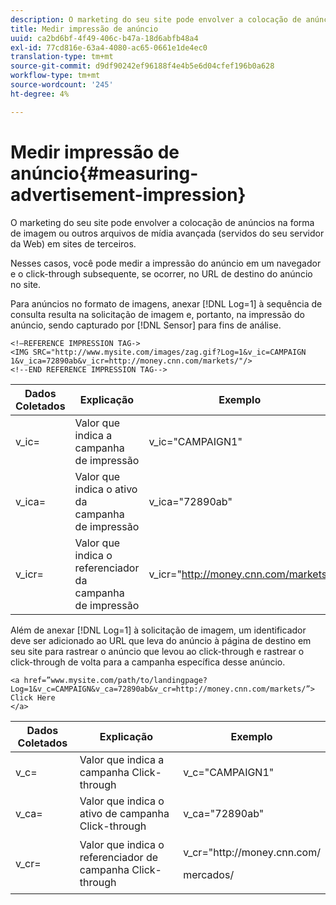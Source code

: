 ```yaml
---
description: O marketing do seu site pode envolver a colocação de anúncios na forma de imagem ou outros arquivos de mídia avançada (servidos do seu servidor da Web) em sites de terceiros.
title: Medir impressão de anúncio
uuid: ca2bd6bf-4f49-406c-b47a-18d6abfb48a4
exl-id: 77cd816e-63a4-4080-ac65-0661e1de4ec0
translation-type: tm+mt
source-git-commit: d9df90242ef96188f4e4b5e6d04cfef196b0a628
workflow-type: tm+mt
source-wordcount: '245'
ht-degree: 4%

---
```


# Medir impressão de anúncio{#measuring-advertisement-impression}

O marketing do seu site pode envolver a colocação de anúncios na forma de imagem ou outros arquivos de mídia avançada (servidos do seu servidor da Web) em sites de terceiros.

Nesses casos, você pode medir a impressão do anúncio em um navegador e o click-through subsequente, se ocorrer, no URL de destino do anúncio no site.

Para anúncios no formato de imagens, anexar [!DNL Log=1] à sequência de consulta resulta na solicitação de imagem e, portanto, na impressão do anúncio, sendo capturado por [!DNL Sensor] para fins de análise.

```
<!—REFERENCE IMPRESSION TAG-> 
<IMG SRC="http://www.mysite.com/images/zag.gif?Log=1&v_ic=CAMPAIGN 1&v_ica=72890ab&v_icr=http://money.cnn.com/markets/"/>
<!--END REFERENCE IMPRESSION TAG-->
```

| Dados Coletados | Explicação | Exemplo |
|---|---|---|
| v_ic= | Valor que indica a campanha de impressão | v_ic=&quot;CAMPAIGN1&quot; |
| v_ica= | Valor que indica o ativo da campanha de impressão | v_ica=&quot;72890ab&quot; |
| v_icr= | Valor que indica o referenciador da campanha de impressão | v_icr=&quot;http://money.cnn.com/markets/ |

Além de anexar [!DNL Log=1] à solicitação de imagem, um identificador deve ser adicionado ao URL que leva do anúncio à página de destino em seu site para rastrear o anúncio que levou ao click-through e rastrear o click-through de volta para a campanha específica desse anúncio.

```
<a href=”www.mysite.com/path/to/landingpage?Log=1&v_c=CAMPAIGN&v_ca=72890ab&v_cr=http://money.cnn.com/markets/”>
Click Here
</a>
```

<table id="table_B87134C522EF4AC9BD2AFA6F4A0CF574"> 
 <thead> 
  <tr> 
   <th colname="col1" class="entry"> Dados Coletados </th> 
   <th colname="col2" class="entry"> Explicação </th> 
   <th colname="col3" class="entry"> Exemplo </th> 
  </tr> 
 </thead>
 <tbody> 
  <tr> 
   <td colname="col1"> v_c= </td> 
   <td colname="col2"> Valor que indica a campanha Click-through </td> 
   <td colname="col3"> v_c="CAMPAIGN1" </td> 
  </tr> 
  <tr> 
   <td colname="col1"> v_ca= </td> 
   <td colname="col2"> Valor que indica o ativo de campanha Click-through </td> 
   <td colname="col3"> v_ca="72890ab" </td> 
  </tr> 
  <tr> 
   <td colname="col1"> v_cr= </td> 
   <td colname="col2"> Valor que indica o referenciador de campanha Click-through </td> 
   <td colname="col3"> <p> <span class="filepath"> v_cr="http://money.cnn.com/</span> </p> <p>mercados/ </p> </td> 
  </tr> 
 </tbody> 
</table>
